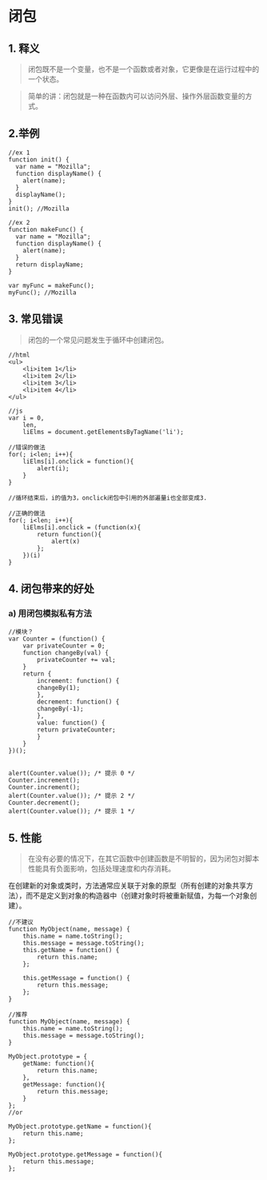 # 闭包

## 1. 释义

> 闭包既不是一个变量，也不是一个函数或者对象，它更像是在运行过程中的一个状态。

>简单的讲：闭包就是一种在函数内可以访问外层、操作外层函数变量的方式。

## 2.举例
	//ex 1
	function init() {
	  var name = "Mozilla";
	  function displayName() {
	    alert(name);
	  }
	  displayName();
	}
	init(); //Mozilla

	//ex 2
	function makeFunc() {
	  var name = "Mozilla";
	  function displayName() {
	    alert(name);
	  }
	  return displayName;
	}
	
	var myFunc = makeFunc();
	myFunc(); //Mozilla

## 3. 常见错误

> 闭包的一个常见问题发生于循环中创建闭包。
	
	//html
    <ul>
		<li>item 1</li>
		<li>item 2</li>
		<li>item 3</li>
		<li>item 4</li>
	</ul>

	//js
	var i = 0,
		len,
		liElms = document.getElementsByTagName('li'); 
	
	//错误的做法
	for(; i<len; i++){
		liElms[i].onclick = function(){
			alert(i);
		}
	}
	
	//循环结束后，i的值为3，onclick闭包中引用的外部遍量i也全部变成3.

	//正确的做法
	for(; i<len; i++){
		liElms[i].onclick = (function(x){
			return function(){
				alert(x)
			};
		})(i)
	}


## 4. 闭包带来的好处

### a) 用闭包模拟私有方法
	
	//模块？
	var Counter = (function() {
	    var privateCounter = 0;
	    function changeBy(val) {
	        privateCounter += val;
	    }
	    return {
			increment: function() {
			changeBy(1);
			},
			decrement: function() {
			changeBy(-1);
			},
			value: function() {
			return privateCounter;
			}
	    }   
	})();

	
	alert(Counter.value()); /* 提示 0 */
	Counter.increment();
	Counter.increment();
	alert(Counter.value()); /* 提示 2 */
	Counter.decrement();
	alert(Counter.value()); /* 提示 1 */


## 5. 性能

> 在没有必要的情况下，在其它函数中创建函数是不明智的，因为闭包对脚本性能具有负面影响，包括处理速度和内存消耗。

在创建新的对象或类时，方法通常应关联于对象的原型（所有创建的对象共享方法），而不是定义到对象的构造器中（创建对象时将被重新赋值，为每一个对象创建）。
	
	//不建议
	function MyObject(name, message) {
		this.name = name.toString();
		this.message = message.toString();
		this.getName = function() {
		    return this.name;
		};
		
		this.getMessage = function() {
		    return this.message;
		};
	}

	//推荐
	function MyObject(name, message) {
	    this.name = name.toString();
	    this.message = message.toString();
	}

	MyObject.prototype = {
		getName: function(){
			return this.name;
		},
		getMessage: function(){
			return this.message;
		}	
	};
	//or

	MyObject.prototype.getName = function(){
		return this.name;	
	};

	MyObject.prototype.getMessage = function(){
		return this.message;
	};